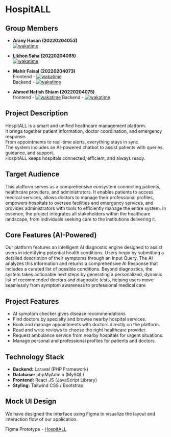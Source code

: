 # HospitALL

## Group Members

- **Arany Hasan (20220204053)**  
  <a href="https://wakatime.com/badge/user/2ad53666-4746-4971-a4a1-c07bf36819a7/project/93771d3a-5bbd-45b4-8ad1-3c64215ed23c"><img src="https://wakatime.com/badge/user/2ad53666-4746-4971-a4a1-c07bf36819a7/project/93771d3a-5bbd-45b4-8ad1-3c64215ed23c.svg" alt="wakatime"></a>

- **Likhon Saha (20220204065)**  
  <a href="https://wakatime.com/badge/user/22faad2d-1547-40c2-96b6-2eaf8210c681/project/8f00d690-ece3-4959-8b8a-1f207db5882c"><img src="https://wakatime.com/badge/user/22faad2d-1547-40c2-96b6-2eaf8210c681/project/8f00d690-ece3-4959-8b8a-1f207db5882c.svg" alt="wakatime"></a>

- **Mahir Faisal (20220204073)**  
  Frontend - <a href="https://wakatime.com/badge/user/f60b5d2c-a443-490a-8ce6-9166fa25024d/project/4a34596e-d6f6-45af-97e2-5ad3da2c33fd"><img src="https://wakatime.com/badge/user/f60b5d2c-a443-490a-8ce6-9166fa25024d/project/4a34596e-d6f6-45af-97e2-5ad3da2c33fd.svg" alt="wakatime"></a>  
  Backend - <a href="https://wakatime.com/badge/user/f60b5d2c-a443-490a-8ce6-9166fa25024d/project/d3be1058-14b0-48ab-b35f-868dffa41b85"><img src="https://wakatime.com/badge/user/f60b5d2c-a443-490a-8ce6-9166fa25024d/project/d3be1058-14b0-48ab-b35f-868dffa41b85.svg" alt="wakatime"></a>
- **Ahmed Nafish Shiam (20220204075)**    
frontend - <a href="https://wakatime.com/badge/user/a3f2e5b5-e430-45fb-8379-5ef5728e6029/project/bfa9fe9a-246b-4cd3-96c9-2531d551ad23"><img src="https://wakatime.com/badge/user/a3f2e5b5-e430-45fb-8379-5ef5728e6029/project/bfa9fe9a-246b-4cd3-96c9-2531d551ad23.svg" alt="wakatime"></a>
 Backend - <a href="https://wakatime.com/badge/user/a3f2e5b5-e430-45fb-8379-5ef5728e6029/project/a1f2a67e-daff-4565-94b2-886874d878c9"><img src="https://wakatime.com/badge/user/a3f2e5b5-e430-45fb-8379-5ef5728e6029/project/a1f2a67e-daff-4565-94b2-886874d878c9.svg" alt="wakatime"></a>

## Project Description

HospitALL is a smart and unified healthcare management platform.  
It brings together patient information, doctor coordination, and emergency response.  
From appointments to real-time alerts, everything stays in sync.  
The system includes an AI-powered chatbot to assist patients with queries, guidance, and support.  
HospitALL keeps hospitals connected, efficient, and always ready.

## Target Audience

This platform serves as a comprehensive ecosystem connecting patients, healthcare providers, and administrators. It enables patients to access medical services, allows doctors to manage their professional profiles, empowers hospitals to oversee facilities and emergency services, and provides administrators with tools to efficiently manage the entire system. In essence, the project integrates all stakeholders within the healthcare landscape, from individuals seeking care to the institutions delivering it.

## Core Features (AI-Powered)

Our platform features an intelligent AI diagnostic engine designed to assist users in identifying potential health conditions. Users begin by submitting a detailed description of their symptoms through an Input Query. The AI analyzes this information and returns a comprehensive AI Response that includes a curated list of possible conditions.
Beyond diagnostics, the system takes actionable next steps by generating a personalized, dynamic list of recommended doctors and diagnostic tests, helping users move seamlessly from symptom awareness to professional medical care

## Project Features

- AI symptom checker gives disease recommendations
- Find doctors by specialty and browse nearby hospital services.
- Book and manage appointments with doctors directly on the platform.
- Read and write reviews to choose the right healthcare provider.
- Request ambulance service from nearby hospitals for urgent situations.
- Manage personal and professional profiles for patients and doctors.

## Technology Stack

- **Backend:** Laravel (PHP Framework)
- **Database:** phpMyAdmin (MySQL)
- **Frontend:** React JS (JavaScript Library)
- **Styling:** Tailwind CSS / Bootstrap

## Mock UI Design

We have designed the interface using Figma to visualize the layout and interaction flow of our
application.

Figma Prototype - [HospitALL](https://www.figma.com/make/M6lQqJucpCSkw2tkQ8z2UF/HospitALL--Community-?node-id=0-1&p=f&fullscreen=1)
